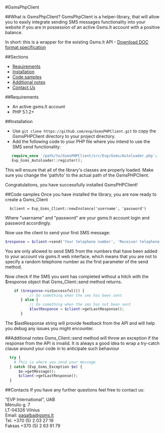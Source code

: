 #GsmsPhpClient

##What is GsmsPhpClient?
GsmsPhpClient is a helper-library, that will allow you to easily integrate sending SMS messages functionality into your
website if you are in possession of an active Gsms.lt account with a positive balance.

In short: this is a wrapper for the existing Gsms.lt API - [Download DOC format specification](https://www.gsms.lt/f/gsms_specifikacija.doc)

##Sections
* [Requirements](#requirements)
* [Installation](#installation)
* [Code samples](#code-samples)
* [Additional notes](#additional-notes)
* [Contact Us](#contacts)

##Requirements
* An active gsms.lt account
* PHP 5.1.2+

##Installation
* Use `git clone https://github.com/evp/GsmsPHPClient.git` to copy the GsmsPHPClient directory to your project directory.
* Add the following code to your PHP file where you intend to use the SMS send functionality:

```php
   require_once '/path/to/GsmsPHPClient/src/Evp/Gsms/Autoloader.php';
   Evp_Gsms_Autoloader::register();
```

This will ensure that all of the library's classes are properly loaded.
Make sure you change the 'path/to' to the actual path of the GsmsPHPClient.

Congratulations, you have successfully installed GsmsPHPClient!


##Code samples
Once you have installed the library, you are now ready to create a Gsms_Client

```
  $client = Evp_Gsms_Client::newInstance('username', 'password')
```

Where "username" and "password" are your gsms.lt account login and password accordingly.

Now use the client to send your first SMS message:

```php
$response = $client->send('Your telephone number', 'Receiver telephone number', 'message');
```

You are only allowed to send SMS from the numbers that have been added to your account via gsms.lt web interface,
which means that you are not to specify a random telephone number as the first parameter of the send method.

Now check if the SMS you sent has completed without a hitch with the $response object that Gsms_Client::send
method returns.

```php
    if ($response->isSuccessful()) {
           // Do something when the sms has been sent
       } else {
           // Do something when the sms has not been sent
           $lastResponse = $client->getLastResponse();
       }
```

The $lastResponse string will provide feedback from the API and will help you debug any issues you might encounter.

##Additional notes
Gsms_Client::send method will throw an exception if the response from the API is invalid.
It is always a good idea to wrap a try-catch clause around your code in to anticipate such behaviour

```php
  try {
    # This is where you send your message
  } catch (Evp_Gsms_Exception $e) {
      $e->getMessage();
      $client->getLastResponse();
  }
```


##Contacts
If you have any further questions feel free to contact us:

"EVP International", UAB    
Mėnulio g. 7    
LT-04326 Vilnius    
Email: pagalba@gsms.lt    
Tel. +370 (5) 2 03 27 19    
Faksas +370 (5) 2 63 91 79    
